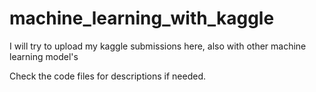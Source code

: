 # machine_learning_with_kaggle

I will try to upload my kaggle submissions here, also with other machine learning model's 

Check the code files for descriptions if needed.